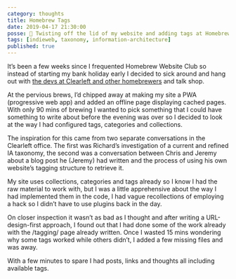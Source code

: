 ```yaml
---
category: thoughts
title: Homebrew Tags
date: 2019-04-17 21:30:00
posse: 🤔 Twisting off the lid of my website and adding tags at Homebrew Website Club
tags: [indieweb, taxonomy, information-architecture]
published: true
---
```


It’s been a few weeks since I frequented Homebrew Website Club so instead of starting my bank holiday early I decided to sick around and hang out with [the devs at Clearleft and other homebrewers](https://adactio.com/notes/15074) and talk shop.

At the pervious brews, I’d chipped away at making my site a PWA (progressive web app) and added an offline page displaying cached pages. With only 90 mins of brewing I wanted to pick something that I could have something to write about before the evening was over so I decided to look at the way I had configured tags, categories and collections.

The inspiration for this came from two separate conversations in the Clearleft office. The first was Richard’s investigation of a current and refined IA taxonomy, the second was a conversation between Chris and Jeremy about a blog post he (Jeremy) had written and the process of using his own website’s tagging structure to retrieve it.

My site uses collections, categories and tags already so I know I had the raw material to work with, but I was a little apprehensive about the way I had implemented them in the code, I had vague recollections of employing a hack so I didn’t have to use plugins back in the day.

On closer inspection it wasn’t as bad as I thought and after writing a URL-design-first approach, I found out that I had done some of the work already with the /tagging/ page already written. Once I wasted 15 mins wondering why some tags worked while others didn’t, I added a few missing files and was away.

With a few minutes to spare I had posts, links and thoughts all including available tags.
